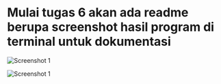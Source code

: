 # Mulai tugas 6 akan ada readme berupa screenshot hasil program di terminal untuk dokumentasi

![Screenshot 1]("https://www.citypng.com/public/uploads/preview/-41601313914ox6c3d6e4n.png")

![Screenshot 1]("https://www.citypng.com/public/uploads/preview/-41601313914ox6c3d6e4n.png")

